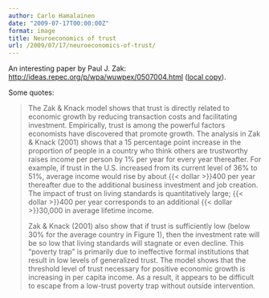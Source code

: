 ```yaml
---
author: Carlo Hamalainen
date: "2009-07-17T00:00:00Z"
format: image
title: Neuroeconomics of trust
url: /2009/07/17/neuroeconomics-of-trust/
---
```

An interesting paper by Paul J. Zak: <http://ideas.repec.org/p/wpa/wuwpex/0507004.html> ([local copy](/stuff/neuroeconomics-of-trust-0507004.pdf)).

Some quotes:

> The Zak & Knack model shows that trust is directly related to economic growth by reducing transaction costs and facilitating investment. Empirically, trust is among the powerful factors economists have discovered that promote growth. The analysis in Zak & Knack (2001) shows that a 15 percentage point increase in the proportion of people in a country who think others are trustworthy raises income per person by 1% per year for every year thereafter. For example, if trust in the U.S. increased from its current level of 36% to 51%, average income would rise by about {{< dollar >}}400 per year thereafter due to the additional business investment and job creation. The impact of trust on living standards is quantitatively large; {{< dollar >}}400 per year corresponds to an additional {{< dollar >}}30,000 in average lifetime income.
>
> Zak & Knack (2001) also show that if trust is sufficiently low (below 30% for the average country in Figure 1), then the investment rate will be so low that living standards will stagnate or even decline. This “poverty trap” is primarily due to ineffective formal institutions that result in low levels of generalized trust. The model shows that the threshold level of trust necessary for positive economic growth is increasing in per capita income. As a result, it appears to be difficult to escape from a low-trust poverty trap without outside intervention.
